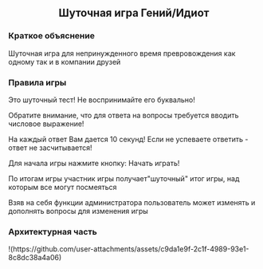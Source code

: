 <div class="text" align="center">
    <h2>Шуточная игра Гений/Идиот</h2>
</div>
<h3>Краткое объяснение</h3>
<p>Шуточная игра для непринужденного время превровождения как одному так и в компании друзей </p>
<h3>Правила игры</h3>
<p>Это шуточный тест! Не воспринимайте его буквально!</p>
<p>Обратите внимание, что для ответа на вопросы требуется вводить числовое выражение!</p>
<p>На каждый ответ Вам дается 10 секунд! Если не успеваете ответить - ответ не засчитывается!</p>
<p></p>Для начала игры нажмите кнопку: Начать играть!</p>
<p>По итогам игры участник игры получает"шуточный" итог игры, над которым все могут посмеяться</p>
<p>Взяв на себя функции администратора пользователь может изменять и дополнять вопросы для изменения игры</p>
<h3>Архитектурная часть</h3>
!(https://github.com/user-attachments/assets/c9da1e9f-2c1f-4989-93e1-8c8dc38a4a06)



